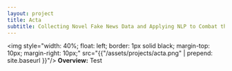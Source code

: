 ```yaml
---
layout: project
title: Acta
subtitle: Collecting Novel Fake News Data and Applying NLP to Combat the Spread of Misinformation
---
```


<img style="width: 40%; float: left; border: 1px solid black; margin-top: 10px; margin-right: 10px;" src="{{"/assets/projects/acta.png" | prepend: site.baseurl }}"/>
**Overview:** 
Test
